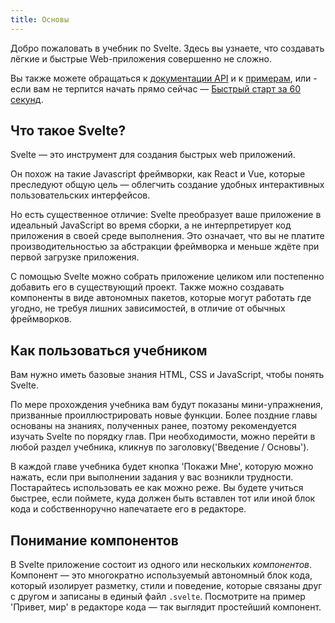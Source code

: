 ```yaml
---
title: Основы
---
```


Добро пожаловать в учебник по Svelte. Здесь вы узнаете, что создавать лёгкие и быстрые Web-приложения совершенно не сложно.

Вы также можете обращаться к [документации API](docs) и к [примерам](examples), или - если вам не терпится начать прямо сейчас — [Быстрый старт за 60 секунд](blog/the-easiest-way-to-get-started).


## Что такое Svelte?

Svelte — это инструмент для создания быстрых web приложений.

Он похож на такие Javascript фреймворки, как React и Vue, которые преследуют общую цель — облегчить создание удобных интерактивных пользовательских интерфейсов.

Но есть существенное отличие: Svelte преобразует ваше приложение в идеальный JavaScript во время сборки, а не интерпретирует код приложения в своей среде выполнения. Это означает, что вы не платите производительностью за абстракции фреймворка и меньше ждёте при первой загрузке приложения.

С помощью Svelte можно собрать приложение целиком или постепенно добавить его в существующий проект. Также можно создавать компоненты в виде автономных пакетов, которые могут работать где угодно, не требуя лишних зависимостей, в отличие от обычных фреймворков.


## Как пользоваться учебником

Вам нужно иметь базовые знания HTML, CSS и JavaScript, чтобы понять Svelte.

По мере прохождения учебника вам будут показаны мини-упражнения, призванные проиллюстрировать новые функции. Более поздние главы основаны на знаниях, полученных ранее, поэтому рекомендуется изучать Svelte по порядку глав. При необходимости, можно перейти в любой раздел учебника, кликнув по заголовку('Введение / Основы').

В каждой главе учебника будет кнопка 'Покажи Мне', которую можно нажать, если при выполнении задания у вас возникли трудности. Постарайтесь использовать ее как можно реже. Вы будете учиться быстрее, если поймете, куда должен быть вставлен тот или иной блок кода и собственноручно напечатаете его в редакторе.


## Понимание компонентов

В Svelte приложение состоит из одного или нескольких *компонентов*. Компонент — это многократно используемый автономный блок кода, который изолирует разметку, стили и поведение, которые связаны друг с другом и записаны в единый файл `.svelte`. Посмотрите на пример 'Привет, мир' в редакторе кода —  так выглядит простейший компонент.